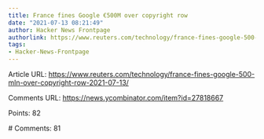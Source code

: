 ```yaml
---
title: France fines Google €500M over copyright row
date: "2021-07-13 08:21:49"
author: Hacker News Frontpage
authorlink: https://www.reuters.com/technology/france-fines-google-500-mln-over-copyright-row-2021-07-13/
tags:
- Hacker-News-Frontpage
---
```


<p>Article URL: <a href="https://www.reuters.com/technology/france-fines-google-500-mln-over-copyright-row-2021-07-13/">https://www.reuters.com/technology/france-fines-google-500-mln-over-copyright-row-2021-07-13/</a></p>
<p>Comments URL: <a href="https://news.ycombinator.com/item?id=27818667">https://news.ycombinator.com/item?id=27818667</a></p>
<p>Points: 82</p>
<p># Comments: 81</p>
